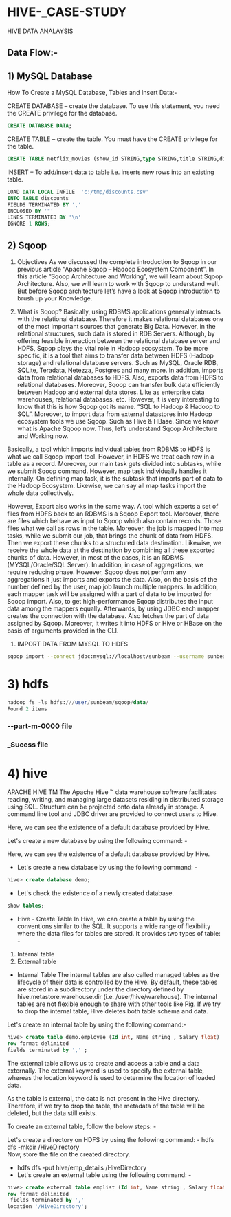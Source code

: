 # HIVE-_CASE-STUDY
HIVE DATA  ANALAYSIS

## Data Flow:-

## 1) MySQL Database
How To Create a MySQL Database, Tables and Insert Data:-

CREATE DATABASE – create the database. To use this statement, you need the CREATE privilege for the database.
```sql 
CREATE DATABASE DATA;
```
CREATE TABLE – create the table. You must have the CREATE privilege for the table.
```sql 
CREATE TABLE netflix_movies (show_id STRING,type STRING,title STRING,director STRING,cast STRING,country STRING,date_added STRING,release_year STRING,rating STRING,duration STRING,listed_in STRING,description STRING) ROW FORMAT DELIMITED FIELDS TERMINATED BY ‘\t’ LINES TERMINATED BY ‘\n’ STORED AS TEXTFILE;
```
INSERT – To add/insert data to table i.e. inserts new rows into an existing table.
```sql
LOAD DATA LOCAL INFILE  'c:/tmp/discounts.csv'
INTO TABLE discounts
FIELDS TERMINATED BY ',' 
ENCLOSED BY '"'
LINES TERMINATED BY '\n'
IGNORE 1 ROWS;
```

## 2) Sqoop
1. Objectives
As we discussed the complete introduction to Sqoop in our previous article “Apache Sqoop – Hadoop Ecosystem Component”. In this article “Sqoop Architecture and Working”, we will learn about Sqoop Architecture. Also, we will learn to work with Sqoop to understand well. But before Sqoop architecture let’s have a look at Sqoop introduction to brush up your Knowledge.

2. What is Sqoop?
Basically, using RDBMS applications generally interacts with the relational database. Therefore it makes relational databases one of the most important sources that generate Big Data. However, in the relational structures, such data is stored in RDB Servers. Although, by offering feasible interaction between the relational database server and HDFS, Sqoop plays the vital role in Hadoop ecosystem.
To be more specific, it is a tool that aims to transfer data between HDFS (Hadoop storage) and relational database servers. Such as MySQL, Oracle RDB, SQLite, Teradata, Netezza, Postgres and many more. In addition, imports data from relational databases to HDFS. Also, exports data from HDFS to relational databases. Moreover, Sqoop can transfer bulk data efficiently between Hadoop and external data stores. Like as enterprise data warehouses, relational databases, etc.
However, it is very interesting to know that this is how Sqoop got its name.
“SQL to Hadoop & Hadoop to SQL”.
Moreover, to import data from external datastores into Hadoop ecosystem tools we use Sqoop. Such as Hive & HBase.
Since we know what is Apache Sqoop now. Thus, let’s understand Sqoop Architecture and Working now.

Basically, a tool which imports individual tables from RDBMS to HDFS is what we call Sqoop import tool. However, in HDFS we treat each row in a table as a record.
Moreover, our main task gets divided into subtasks, while we submit Sqoop command. However, map task individually handles it internally. On defining map task, it is the subtask that imports part of data to the Hadoop Ecosystem. Likewise, we can say all map tasks import the whole data collectively.

However, Export also works in the same way.
A tool which exports a set of files from HDFS back to an RDBMS is a Sqoop Export tool. Moreover, there are files which behave as input to Sqoop which also contain records. Those files what we call as rows in the table.
Moreover, the job is mapped into map tasks, while we submit our job, that brings the chunk of data from HDFS. Then we export these chunks to a structured data destination. Likewise, we receive the whole data at the destination by combining all these exported chunks of data. However, in most of the cases, it is an RDBMS (MYSQL/Oracle/SQL Server).
In addition, in case of aggregations, we require reducing phase. However, Sqoop does not perform any aggregations it just imports and exports the data. Also, on the basis of the number defined by the user, map job launch multiple mappers.
In addition, each mapper task will be assigned with a part of data to be imported for Sqoop import. Also, to get high-performance Sqoop distributes the input data among the mappers equally. Afterwards, by using JDBC each mapper creates the connection with the database. Also fetches the part of data assigned by Sqoop. Moreover, it writes it into HDFS or Hive or HBase on the basis of arguments provided in the CLI.
1) IMPORT DATA FROM MYSQL TO HDFS
```bash 
sqoop import --connect jdbc:mysql://localhost/sunbeam --username sunbeam --password sunbeam -m1 --table netflix_movies --target-dir /user/sunbeam/sqoop/data --columns show_id,type,title,director,cast,country,date_added,release_year,rating,duration,listed_in,description
```
# 3) hdfs

```sql
hadoop fs -ls hdfs:///user/sunbeam/sqoop/data/
Found 2 items
```
### --part-m-0000 file
### _Sucess file

# 4) hive 

APACHE HIVE TM
The Apache Hive ™ data warehouse software facilitates reading, writing, and managing large datasets residing in distributed storage using SQL. Structure can be projected onto data already in storage. A command line tool and JDBC driver are provided to connect users to Hive.

Here, we can see the existence of a default database provided by Hive.

Let's create a new database by using the following command: -

Here, we can see the existence of a default database provided by Hive.

* Let's create a new database by using the following command: -
```sql 
hive> create database demo; 
```
* Let's check the existence of a newly created database.
```sql
show tables;
```
* Hive - Create Table
In Hive, we can create a table by using the conventions similar to the SQL. It supports a wide range of flexibility where the data files for tables are stored. It provides two types of table: -

1) Internal table
2) External table
* Internal Table
The internal tables are also called managed tables as the lifecycle of their data is controlled by the Hive. By default, these tables are stored in a subdirectory under the directory defined by hive.metastore.warehouse.dir (i.e. /user/hive/warehouse). The internal tables are not flexible enough to share with other tools like Pig. If we try to drop the internal table, Hive deletes both table schema and data.

Let's create an internal table by using the following command:-
```sql
hive> create table demo.employee (Id int, Name string , Salary float)  
row format delimited  
fields terminated by ',' ;  
```

The external table allows us to create and access a table and a data externally. The external keyword is used to specify the external table, whereas the location keyword is used to determine the location of loaded data.

As the table is external, the data is not present in the Hive directory. Therefore, if we try to drop the table, the metadata of the table will be deleted, but the data still exists.

To create an external table, follow the below steps: -

Let's create a directory on HDFS by using the following command: -
hdfs dfs -mkdir /HiveDirectory  
Now, store the file on the created directory.
* hdfs dfs -put hive/emp_details /HiveDirectory  
* Let's create an external table using the following command: -
```sql
hive> create external table emplist (Id int, Name string , Salary float)  
row format delimited  
 fields terminated by ','   
location '/HiveDirectory';  
```
